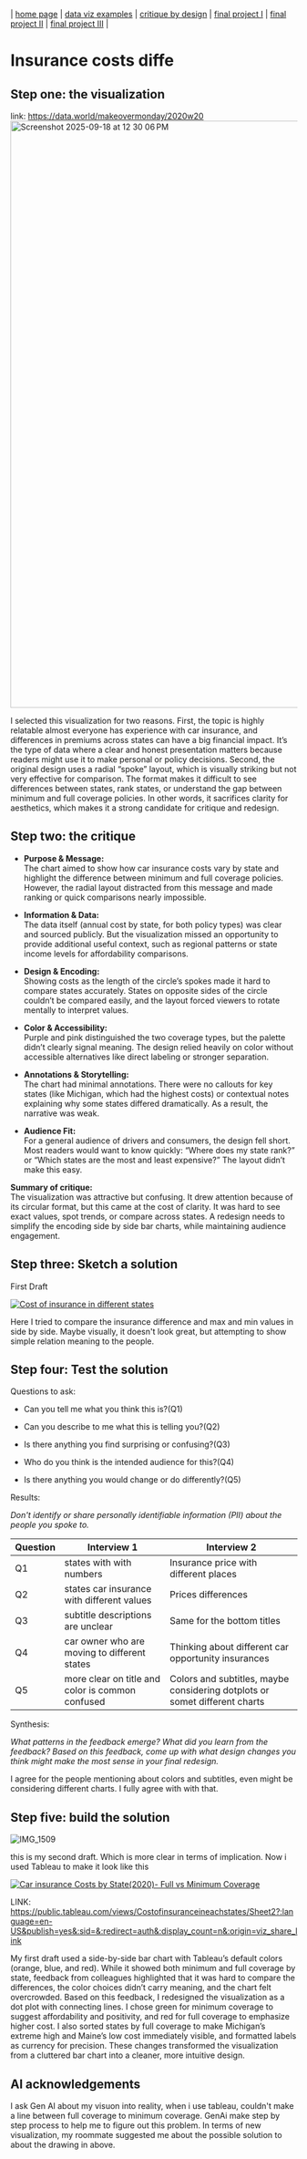 | [home page](https://cmustudent.github.io/tswd-portfolio-templates/) | [data viz examples](dataviz-examples) | [critique by design](critique-by-design) | [final project I](final-project-part-one) | [final project II](final-project-part-two) | [final project III](final-project-part-three) |

# Insurance costs diffe

## Step one: the visualization


link: https://data.world/makeovermonday/2020w20
<img width="1806" height="1030" alt="Screenshot 2025-09-18 at 12 30 06 PM" src="https://github.com/user-attachments/assets/8c491f9c-09d9-493a-ae6c-0dc07c0d5b8d" />

I selected this visualization for two reasons. 
First, the topic is highly relatable  almost everyone has experience with car insurance, and differences in premiums across states can have a big financial impact. It’s the type of data where a clear and honest presentation matters because readers might use it to make personal or policy decisions. Second, the original design uses a radial “spoke” layout, which is visually striking but not very effective for comparison. The format makes it difficult to see differences between states, rank states, or understand the gap between minimum and full coverage policies. In other words, it sacrifices clarity for aesthetics, which makes it a strong candidate for critique and redesign.


## Step two: the critique


- **Purpose & Message:**  
  The chart aimed to show how car insurance costs vary by state and highlight the difference between minimum and full coverage policies. However, the radial layout distracted from this message and made ranking or quick comparisons nearly impossible.

- **Information & Data:**  
  The data itself (annual cost by state, for both policy types) was clear and sourced publicly. But the visualization missed an opportunity to provide additional useful context, such as regional patterns or state income levels for affordability comparisons.

- **Design & Encoding:**  
 Showing costs as the length of the circle’s spokes made it hard to compare states accurately. States on opposite sides of the circle couldn’t be compared easily, and the layout forced viewers to rotate mentally to interpret values.

- **Color & Accessibility:**  
  Purple and pink distinguished the two coverage types, but the palette didn’t clearly signal meaning. The design relied heavily on color without accessible alternatives like direct labeling or stronger separation.

- **Annotations & Storytelling:**  
  The chart had minimal annotations. There were no callouts for key states (like Michigan, which had the highest costs) or contextual notes explaining why some states differed dramatically. As a result, the narrative was weak.

- **Audience Fit:**  
  For a general audience of drivers and consumers, the design fell short. Most readers would want to know quickly: “Where does my state rank?” or “Which states are the most and least expensive?” The layout didn’t make this easy.

**Summary of critique:**  
The visualization was attractive but confusing. It drew attention because of its circular format, but this came at the cost of clarity. It was hard to see exact values, spot trends, or compare across states. A redesign needs to simplify the encoding side by side bar charts, while maintaining audience engagement.

## Step three: Sketch a solution
First Draft
<div class='tableauPlaceholder' id='viz1758217538940' style='position: relative'><noscript><a href='#'><img alt='Cost of insurance in different states ' src='https:&#47;&#47;public.tableau.com&#47;static&#47;images&#47;Co&#47;Costofinsurance&#47;Costofinsuranceindifferentstates&#47;1_rss.png' style='border: none' /></a></noscript><object class='tableauViz'  style='display:none;'><param name='host_url' value='https%3A%2F%2Fpublic.tableau.com%2F' /> <param name='embed_code_version' value='3' /> <param name='site_root' value='' /><param name='name' value='Costofinsurance&#47;Costofinsuranceindifferentstates' /><param name='tabs' value='no' /><param name='toolbar' value='yes' /><param name='static_image' value='https:&#47;&#47;public.tableau.com&#47;static&#47;images&#47;Co&#47;Costofinsurance&#47;Costofinsuranceindifferentstates&#47;1.png' /> <param name='animate_transition' value='yes' /><param name='display_static_image' value='yes' /><param name='display_spinner' value='yes' /><param name='display_overlay' value='yes' /><param name='display_count' value='yes' /><param name='language' value='en-US' /><param name='filter' value='publish=yes' /></object></div>    

Here I tried to compare the insurance difference and max and min values in side by side. Maybe visually, it doesn't look great, but attempting to show simple relation meaning to the people.



## Step four: Test the solution

Questions to ask: 

- Can you tell me what you think this is?(Q1)

- Can you describe to me what this is telling you?(Q2)

- Is there anything you find surprising or confusing?(Q3)

- Who do you think is the intended audience for this?(Q4)

- Is there anything you would change or do differently?(Q5)

Results: 

_Don't identify or share personally identifiable information (PII) about the people you spoke to._


| Question | Interview 1                                       | Interview 2       |
|----------|---------------------------------------------------|---------------------------------------------------------------------------|                 
|  Q1      | states with with numbers                          |Insurance price with different places                                      |
|  Q2      | states car insurance with different values        | Prices differences                                                        | 
|  Q3      | subtitle descriptions are unclear                 | Same for the bottom titles                                                |
|  Q4      | car owner who are moving to different states      | Thinking about different car opportunity insurances                       |        
|  Q5      | more clear on title and color is common confused  | Colors and subtitles, maybe considering dotplots or somet different charts|                                  

Synthesis: 

_What patterns in the feedback emerge?  What did you learn from the feedback?  Based on this feedback, come up with what design changes you think might make the most sense in your final redesign._

I agree for the people mentioning about colors and subtitles, even might be considering different charts. I fully agree with with that. 

## Step five: build the solution
![IMG_1509](https://github.com/user-attachments/assets/fd172305-e964-46dd-9f31-8d1a61de3664)

 this is my second draft. Which is more clear in terms of implication. Now i used Tableau to make it look like this
<div class='tableauPlaceholder' id='viz1758231410442' style='position: relative'><noscript><a href='#'><img alt='Car insurance Costs by State(2020)- Full vs Minimum Coverage ' src='https:&#47;&#47;public.tableau.com&#47;static&#47;images&#47;Co&#47;Costofinsuranceineachstates&#47;Sheet2&#47;1_rss.png' style='border: none' /></a></noscript><object class='tableauViz'  style='display:none;'><param name='host_url' value='https%3A%2F%2Fpublic.tableau.com%2F' /> <param name='embed_code_version' value='3' /> <param name='site_root' value='' /><param name='name' value='Costofinsuranceineachstates&#47;Sheet2' /><param name='tabs' value='no' /><param name='toolbar' value='yes' /><param name='static_image' value='https:&#47;&#47;public.tableau.com&#47;static&#47;images&#47;Co&#47;Costofinsuranceineachstates&#47;Sheet2&#47;1.png' /> <param name='animate_transition' value='yes' /><param name='display_static_image' value='yes' /><param name='display_spinner' value='yes' /><param name='display_overlay' value='yes' /><param name='display_count' value='yes' /><param name='language' value='en-US' /><param name='filter' value='publish=yes' /></object></div>                

LINK: https://public.tableau.com/views/Costofinsuranceineachstates/Sheet2?:language=en-US&publish=yes&:sid=&:redirect=auth&:display_count=n&:origin=viz_share_link


My first draft used a side-by-side bar chart with Tableau’s default colors (orange, blue, and red). While it showed both minimum and full coverage by state, feedback from colleagues highlighted that it was hard to compare the differences, the color choices didn’t carry meaning, and the chart felt overcrowded. Based on this feedback, I redesigned the visualization as a dot plot with connecting lines. I chose green for minimum coverage to suggest affordability and positivity, and red for full coverage to emphasize higher cost. I also sorted states by full coverage to make Michigan’s extreme high and Maine’s low cost immediately visible, and formatted labels as currency for precision. These changes transformed the visualization from a cluttered bar chart into a cleaner, more intuitive design.


## AI acknowledgements
I ask Gen AI about my visuon into reality, when i use tableau, couldn't make a line between full coverage to minimum coverage. GenAi make step by step process to help me to figure out this problem. In terms of new visualization, my roommate suggested me about the possible solution to about the drawing in above.
